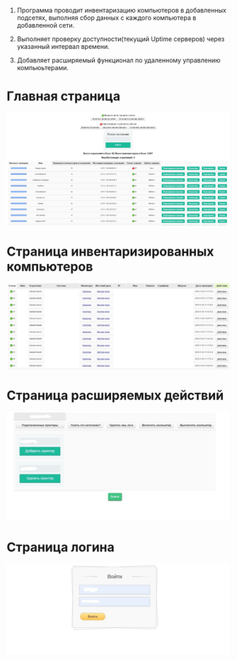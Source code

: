 1. Программа проводит инвентаризацию компьютеров в добавленных подсетях, выполняя сбор данных с каждого компьютера в добавленной сети.

2. Выполняет проверку доступности(текущий Uptime серверов) через указанный интервал времени.

3. Добавляет расширяемый функционал по удаленному управлению компьюьтерами.

# Главная страница
![alt text](/ScreensProject/1.jpg "Главная страница")
# Страница инвентаризированных компьютеров
![alt text](/ScreensProject/4.jpg "инвентаризированных компьютеров")
# Страница расширяемых действий
![alt text](/ScreensProject/2.jpg "Страница действий")
# Страница логина
![alt text](/ScreensProject/3.jpg "Страница логина")
